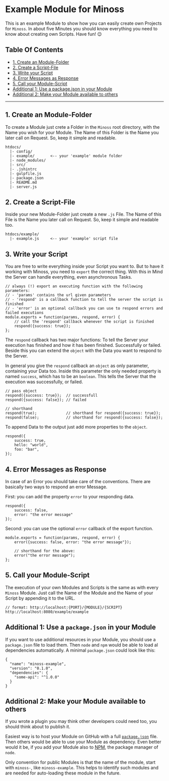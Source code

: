 # Example Module for Minoss
This is an example Module to show how you can easily create own Projects for `Minoss`.
In about five Minutes you should know everything you need to know about creating own Scripts.
Have fun! :wink:


## Table Of Contents
* [1. Create an Module-Folder](#1-create-an-module-folder)
* [2. Create a Script-File](#2-create-a-script-file)
* [3. Write your Script](#3-write-your-script)
* [4. Error Messages as Response](#4-error-messages-as-response)
* [5. Call your Module-Script](#5-call-your-module-script)
* [Additional 1: Use a package.json in your Module](#additional-1-use-a-package-json-in-your-module)
* [Additional 2: Make your Module available to others](#additional-1-make-your-module-available-to-others)


---


## 1. Create an Module-Folder
To create a Module just crete a Folder in the `Minoss` root directory, with the Name you wish for your Module.
The Name of this Folder is the Name you later call on Request.
So, keep it simple and readable.

```
htdocs/
  |- config/
  |- example/       <-- your 'example' module folder
  |- node_modules/
  |- src/
  |- .jshintrc
  |- gulpfile.js
  |- package.json
  |- README.md
  |- server.js
```


## 2. Create a Script-File
Inside your new Module-Folder just create a new `.js` File.
The Name of this File is the Name you later call on Request.
So, keep it simple and readable too.

```
htdocs/example/
  |- example.js     <-- your 'example' script file
```


## 3. Write your Script
You are free to write everything inside your Script you want to.
But to have it working with Minoss, you need to `export` the correct thing.
With this in Mind the Server can handle everything, even asynchronous Tasks.

```JS
// always (!) export an executing function with the following parameters:
// - 'params' contains the url given parameters
// - 'respond' is a callback function to tell the server the script is finished
// - 'error' is an optional callback you can use to respond errors and failed executions
module.exports = function(params, respond, error) {
    // call the 'respond' callback whenever the script is finished
    respond({success: true});
};
```

The `respond` callback has two major functions:
To tell the Server your execution has finished and how it has been finished.
Successfully or failed.
Beside this you can extend the `object` with the Data you want to respond to the Server.

In general you give the `respond` callback an `object` as only parameter, containing your Data too.
Inside this parameter the only needed property is named `success`, which has to be an `boolean`.
This tells the Server that the execution was successfully, or failed.

```JS
// pass object
respond({success: true});  // successfull
respond({success: false}); // failed

// shorthand
respond(true);             // shorthand for respond({success: true});
respond(false);            // shorthand for respond({success: false});
```

To append Data to the output just add more properties to the `object`.

```JS
respond({
    success: true,
    hello: "world",
    foo: "bar",
});
```


## 4. Error Messages as Response
In case of an Error you should take care of the conventions.
There are basically two ways to respond an error Message.

First: you can add the property `error` to your responding data. 

```JS
respond({
    success: false,
    error: "the error message"
});
```

Second: you can use the optional `error` callback of the export function.

```JS
module.exports = function(params, respond, error) {
    error({success: false, error: "the error message"});

    // shorthand for the above:
    error("the error message");
};
```


## 5. Call your Module-Script
The execution of your own Modules and Scripts is the same as with every `Minoss` Module.
Just call the Name of the Module and the Name of your Script by appending it to the URL.

```
// format: http://localhost:{PORT}/{MODULE}/{SCRIPT}
http://localhost:8080/example/example
```


## Additional 1: Use a `package.json` in your Module
If you want to use additional resources in your Module, you should use a `package.json` file to load them.
Then `node` and `npm` would be able to load al dependencies automatically.
A minimal `package.json` could look like this:

```JS
{
  "name": "minoss-example",
  "version": "0.1.0",
  "dependencies": {
    "some-api": "^1.0.0"
  }
}
```


## Additional 2: Make your Module available to others
If you wrote a plugin you may think other developers could need too, you should think about to publish it.

Easiest way is to host your Module on GitHub with a full [`package.json`](https://docs.npmjs.com/files/package.json) file.
Then others would be able to use your Module as dependency.
Even better would it be, if you add your Module also to [NPM](https://www.npmjs.com/), the package manager of `node`.

Only convention for public Modules is that the name of the module, start with `minoss-`, like `minoss-example`.
This helps to identify such modules and are needed for auto-loading these module in the future.

